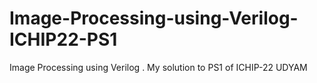 # Image-Processing-using-Verilog-ICHIP22-PS1
Image Processing using Verilog . My solution to PS1 of ICHIP-22 UDYAM 
